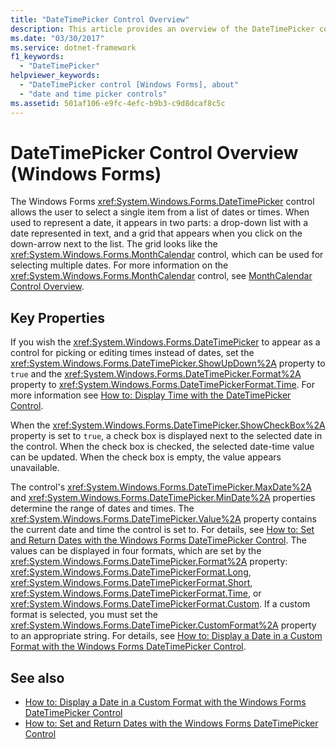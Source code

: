 ```yaml
---
title: "DateTimePicker Control Overview"
description: This article provides an overview of the DateTimePicker control in Windows Forms, which allows the user to select a single item from a list of dates or times.
ms.date: "03/30/2017"
ms.service: dotnet-framework
f1_keywords: 
  - "DateTimePicker"
helpviewer_keywords: 
  - "DateTimePicker control [Windows Forms], about"
  - "date and time picker controls"
ms.assetid: 501af106-e9fc-4efc-b9b3-c9d8dcaf8c5c
---
```

# DateTimePicker Control Overview (Windows Forms)

The Windows Forms <xref:System.Windows.Forms.DateTimePicker> control allows the user to select a single item from a list of dates or times. When used to represent a date, it appears in two parts: a drop-down list with a date represented in text, and a grid that appears when you click on the down-arrow next to the list. The grid looks like the <xref:System.Windows.Forms.MonthCalendar> control, which can be used for selecting multiple dates. For more information on the <xref:System.Windows.Forms.MonthCalendar> control, see [MonthCalendar Control Overview](monthcalendar-control-overview-windows-forms.md).  
  
## Key Properties  

If you wish the <xref:System.Windows.Forms.DateTimePicker> to appear as a control for picking or editing times instead of dates, set the <xref:System.Windows.Forms.DateTimePicker.ShowUpDown%2A> property to `true` and the <xref:System.Windows.Forms.DateTimePicker.Format%2A> property to <xref:System.Windows.Forms.DateTimePickerFormat.Time>. For more information see [How to: Display Time with the DateTimePicker Control](how-to-display-time-with-the-datetimepicker-control.md).  
  
When the <xref:System.Windows.Forms.DateTimePicker.ShowCheckBox%2A> property is set to `true`, a check box is displayed next to the selected date in the control. When the check box is checked, the selected date-time value can be updated. When the check box is empty, the value appears unavailable.  
  
The control's <xref:System.Windows.Forms.DateTimePicker.MaxDate%2A> and <xref:System.Windows.Forms.DateTimePicker.MinDate%2A> properties determine the range of dates and times. The <xref:System.Windows.Forms.DateTimePicker.Value%2A> property contains the current date and time the control is set to. For details, see [How to: Set and Return Dates with the Windows Forms DateTimePicker Control](how-to-set-and-return-dates-with-the-windows-forms-datetimepicker-control.md). The values can be displayed in four formats, which are set by the <xref:System.Windows.Forms.DateTimePicker.Format%2A> property: <xref:System.Windows.Forms.DateTimePickerFormat.Long>, <xref:System.Windows.Forms.DateTimePickerFormat.Short>, <xref:System.Windows.Forms.DateTimePickerFormat.Time>, or <xref:System.Windows.Forms.DateTimePickerFormat.Custom>. If a custom format is selected, you must set the <xref:System.Windows.Forms.DateTimePicker.CustomFormat%2A> property to an appropriate string. For details, see [How to: Display a Date in a Custom Format with the Windows Forms DateTimePicker Control](display-a-date-in-a-custom-format-with-wf-datetimepicker-control.md).  
  
## See also

- [How to: Display a Date in a Custom Format with the Windows Forms DateTimePicker Control](display-a-date-in-a-custom-format-with-wf-datetimepicker-control.md)
- [How to: Set and Return Dates with the Windows Forms DateTimePicker Control](how-to-set-and-return-dates-with-the-windows-forms-datetimepicker-control.md)
